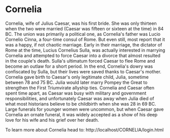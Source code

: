 # Cornelia
Cornelia, wife of Julius Caesar, was his first bride. She was only thirteen when the two were married (Caesar was fifteen or sixteen at the time) in 84 BC. The union was primarily a political one, as Cornelia's father was Lucio Cornelio Cinna, a four-time consul of Rome. But even still, most report that it was a happy, if not chaotic marriage. Early in their marriage, the dictator of Rome at the time, Lucius Cornelius Sulla, was actually interested in marrying Cornelia and attempted to force Caesar into a divorce that almost resulted in the couple's death. Sulla's ultimatum forced Caesar to flee Rome and become an outlaw for a short period. In the end, Cornelia's dowry was confiscated by Sulla, but their lives were saved thanks to Caesar's mother. Cornelia gave birth to Caesar's only legitimate child, Julia, sometime between 78 and 75 BC. Julia would later marry Pompey the Great to strengthen the First Triumvirate allyship ties. Cornelia and Caesar often spent time apart, as Caesar was busy with military and government responsibilities, and unfortunately Caesar was away when Julia died of what most historians believe to be childbirth when she was 28 in 69 BC. Large funerals for younger women were uncommon, but when Caesar gave Cornelia an ornate funeral, it was widely accepted as a show of his deep love for his wife and his grief over her death.

To learn more about Cornelia head to: http://localhost/CORNELIA/login.html
